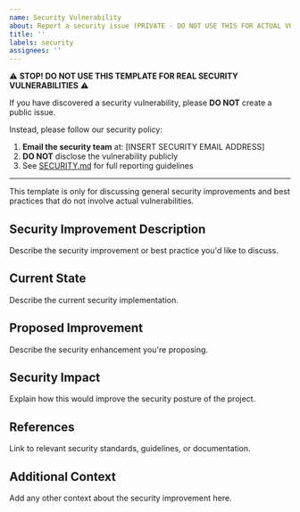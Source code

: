 ```yaml
---
name: Security Vulnerability
about: Report a security issue (PRIVATE - DO NOT USE THIS FOR ACTUAL VULNERABILITIES)
title: ''
labels: security
assignees: ''
---
```


⚠️ **STOP! DO NOT USE THIS TEMPLATE FOR REAL SECURITY VULNERABILITIES** ⚠️

If you have discovered a security vulnerability, please **DO NOT** create a public issue.

Instead, please follow our security policy:

1. **Email the security team** at: [INSERT SECURITY EMAIL ADDRESS]
2. **DO NOT** disclose the vulnerability publicly
3. See [SECURITY.md](../../SECURITY.md) for full reporting guidelines

---

This template is only for discussing general security improvements and best practices that do not involve actual vulnerabilities.

## Security Improvement Description
Describe the security improvement or best practice you'd like to discuss.

## Current State
Describe the current security implementation.

## Proposed Improvement
Describe the security enhancement you're proposing.

## Security Impact
Explain how this would improve the security posture of the project.

## References
Link to relevant security standards, guidelines, or documentation.

## Additional Context
Add any other context about the security improvement here.
